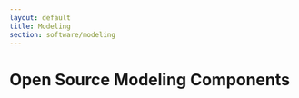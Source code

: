 ```yaml
---
layout: default
title: Modeling
section: software/modeling
---
```

<style>
  h3 {
    margin: 40px 0px 20px 0px;
  }
</style>
<div class="page-header">
  <h1>Open Source Modeling Components</h1>
</div>